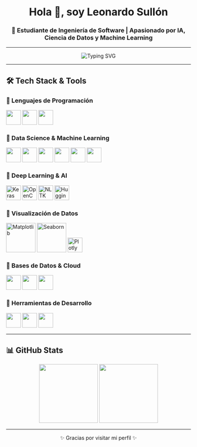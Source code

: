 <!-- Encabezado -->
<h1 align="center">Hola 👋, soy Leonardo Sullón</h1>
<h3 align="center">🤖 Estudiante de Ingeniería de Software | Apasionado por IA, Ciencia de Datos y Machine Learning</h3>

---

<!-- Animación typing -->
<p align="center">
  <img src="https://readme-typing-svg.herokuapp.com?size=20&duration=3000&color=00C2CB&center=true&vCenter=true&width=750&lines=🧠+Explorando+Inteligencia+Artificial+y+Ciencia+de+Datos;🚀+Creando+modelos+predictivos+y+Deep+Learning;📊+Analizando+datos+y+visualizando+información" alt="Typing SVG">
</p>

---

## 🛠 Tech Stack & Tools  

### 🔹 Lenguajes de Programación
<p align="left">
  <img src="https://cdn.jsdelivr.net/gh/devicons/devicon/icons/python/python-original.svg" width="40" />
  <img src="https://cdn.jsdelivr.net/gh/devicons/devicon/icons/r/r-original.svg" width="40" />
  <img src="https://cdn.jsdelivr.net/gh/devicons/devicon/icons/javascript/javascript-original.svg" width="40" />
</p>

### 🔹 Data Science & Machine Learning
<p align="left">
  <img src="https://cdn.jsdelivr.net/gh/devicons/devicon/icons/numpy/numpy-original.svg" width="40"/>
  <img src="https://cdn.jsdelivr.net/gh/devicons/devicon/icons/pandas/pandas-original.svg" width="40"/>
  <img src="https://raw.githubusercontent.com/scikit-learn/scikit-learn/main/doc/logos/scikit-learn-logo-notext.png" width="40"/>
  <img src="https://cdn.jsdelivr.net/gh/devicons/devicon/icons/tensorflow/tensorflow-original.svg" width="40"/>
  <img src="https://cdn.jsdelivr.net/gh/devicons/devicon/icons/pytorch/pytorch-original.svg" width="40"/>
  <img src="https://cdn.jsdelivr.net/gh/devicons/devicon/icons/jupyter/jupyter-original.svg" width="40"/>
</p>

### 🔹 Deep Learning & AI
<p align="left">
  <img src="https://avatars.githubusercontent.com/u/15658638?s=200&v=4" width="40" title="Keras"/>
  <img src="https://avatars.githubusercontent.com/u/326023?s=200&v=4" width="40" title="OpenCV"/>
  <img src="https://avatars.githubusercontent.com/u/1728152?s=200&v=4" width="40" title="NLTK"/>
  <img src="https://avatars.githubusercontent.com/u/25720743?s=200&v=4" width="40" title="Hugging Face"/>
</p>

### 🔹 Visualización de Datos
<p align="left">
  <img src="https://matplotlib.org/_static/logo2_compressed.svg" width="80" title="Matplotlib"/>
  <img src="https://seaborn.pydata.org/_static/logo-wide-lightbg.svg" width="80" title="Seaborn"/>
  <img src="https://avatars.githubusercontent.com/u/445971?s=200&v=4" width="40" title="Plotly"/>
</p>

### 🔹 Bases de Datos & Cloud
<p align="left">
  <img src="https://cdn.jsdelivr.net/gh/devicons/devicon/icons/mysql/mysql-original.svg" width="40"/>
  <img src="https://cdn.jsdelivr.net/gh/devicons/devicon/icons/sqlite/sqlite-original.svg" width="40"/>
  <img src="https://cdn.jsdelivr.net/gh/devicons/devicon/icons/firebase/firebase-plain.svg" width="40"/>
</p>

### 🔹 Herramientas de Desarrollo
<p align="left">
  <img src="https://cdn.jsdelivr.net/gh/devicons/devicon/icons/git/git-original.svg" width="40"/>
  <img src="https://cdn.jsdelivr.net/gh/devicons/devicon/icons/github/github-original.svg" width="40"/>
  <img src="https://cdn.jsdelivr.net/gh/devicons/devicon/icons/vscode/vscode-original.svg" width="40"/>
</p>

---

## 📊 GitHub Stats  

<p align="center">
  <img src="https://github-readme-stats.vercel.app/api?username=Levanxx&show_icons=true&theme=tokyonight" height="160"/>
  <img src="https://github-readme-stats.vercel.app/api/top-langs/?username=Levanxx&layout=compact&theme=tokyonight" height="160"/>
</p>

---

<p align="center">✨ Gracias por visitar mi perfil ✨</p>
